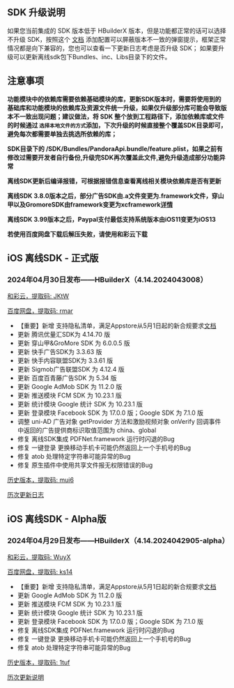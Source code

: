 ## SDK 升级说明
如果您当前集成的 SDK 版本低于 HBuilderX 版本，但是功能都正常的话可以选择不升级 SDK，按照这个 [文档](https://ask.dcloud.net.cn/article/35627) 添加配置可以屏蔽版本不一致的弹窗提示，框架正常情况都是向下兼容的，您也可以查看一下更新日志考虑是否升级 SDK； 如果要升级可以更新离线sdk包下Bundles、inc、Libs目录下的文件。

## 注意事项
**功能模块中的依赖库需要依赖基础模块的库，更新SDK版本时，需要将使用到的基础库和功能模块的依赖库及资源文件统一升级，如果仅升级部分库可能会导致版本不一致出现问题；建议做法，将 SDK 整个放到工程路径下，添加依赖库或文件的时候通过 `选择本地文件的方式`添加，下次升级的时候直接整个覆盖SDK目录即可，避免每次都需要单独去挑选所依赖的库；**

**SDK目录下的 /SDK/Bundles/PandoraApi.bundle/feature.plist，如果之前有修改过需要开发者自行备份,升级完SDK再次覆盖此文件,避免升级造成部分功能异常**

**离线SDK更新后编译报错，可根据报错信息查看离线相关模块依赖库是否有更新**

**离线SDK 3.8.0版本之后，部分广告SDK由.a文件变更为.framework文件，穿山甲以及GromoreSDK由framework变更为xcframework[详情](https://nativesupport.dcloud.net.cn/AppDocs/usemodule/iOSModuleConfig/uniad.html)**

**离线SDK 3.99版本之后，Paypal支付最低支持系统版本由iOS11变更为iOS13**

**若使用百度网盘下载后解压失败，请使用和彩云下载**


## iOS 离线SDK - 正式版

### 2024年04月30日发布——HBuilderX（4.14.2024043008）

[和彩云，提取码: JKtW](https://caiyun.139.com/m/i?115CoUMzaGYEf)

[百度网盘，提取码: rmar](https://pan.baidu.com/s/1lQEyB10gZuSjYcdbz8Vp2w?pwd=rmar)

+ 【重要】新增 支持隐私清单，满足Appstore从5月1日起的新合规要求[文档](https://uniapp.dcloud.net.cn/tutorial/app-ios-privacyinfo.html)
+ 更新 腾讯优量汇SDK为 4.14.70 版
+ 更新 穿山甲&GroMore SDK 为 6.0.0.5 版
+ 更新 快手广告SDK为 3.3.63 版
+ 更新 快手内容联盟SDK为 3.3.61 版
+ 更新 Sigmob广告联盟SDK 为 4.12.4 版
+ 更新 百度百青藤广告SDK 为 5.34 版
+ 更新 Google AdMob SDK 为 11.2.0 版
+ 更新 推送模块 FCM SDK 为 10.23.1 版
+ 更新 统计模块 Google 统计 SDK 为 10.23.1 版
+ 更新 登录模块 Facebook SDK 为 17.0.0 版；Google SDK 为 7.1.0 版
+ 调整 uni-AD 广告对象 getProvider 方法和激励视频对象 onVerify 回调事件中返回的广告提供商标识取值范围为 china、global
+ 修复 离线SDK集成 PDFNet.framework 运行时闪退的Bug
+ 修复 一键登录 更换移动手机卡可能仍然返回上一个手机号的Bug
+ 修复 atob 处理特定字符串可能异常的Bug
+ 修复 原生插件中使用共享文件报无权限错误的Bug


[历史版本，提取码: mui6](https://pan.baidu.com/s/13-9-luO4hnYhXKMIQeHMEA?pwd=mui6)

[历次更新日志](update_history_iOS_release.md)


## iOS 离线SDK - Alpha版

### 2024年04月29日发布——HBuilderX（4.14.2024042905-alpha）

[和彩云，提取码: WuyX](https://caiyun.139.com/m/i?115CnWQEeEs8P)

[百度网盘，提取码: ks14](https://pan.baidu.com/s/1tdukWfrgv_Ee_BmQtd3vJQ?pwd=ks14)

+ 【重要】新增 支持隐私清单，满足Appstore从5月1日起的新合规要求[文档](https://uniapp.dcloud.net.cn/tutorial/app-ios-privacyinfo.html)
+ 更新 Google AdMob SDK 为 11.2.0 版
+ 更新 推送模块 FCM SDK 为 10.23.1 版
+ 更新 统计模块 Google 统计 SDK 为 10.23.1 版
+ 更新 登录模块 Facebook SDK 为 17.0.0 版；Google SDK 为 7.1.0 版
+ 修复 离线SDK集成 PDFNet.framework 运行时闪退的Bug
+ 修复 一键登录 更换移动手机卡可能仍然返回上一个手机号的Bug
+ 修复 atob 处理特定字符串可能异常的Bug

[历史版本，提取码: 1tuf](https://pan.baidu.com/s/1JjyhLx2ZCHJ6o8fBcmgGWA?pwd=1tuf)

[历次更新说明](update_history_iOS_alpha.md)
